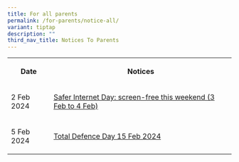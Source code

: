 ```yaml
---
title: For all parents
permalink: /for-parents/notice-all/
variant: tiptap
description: ""
third_nav_title: Notices To Parents
---
```

<table>
<tbody>
<tr>
<th rowspan="1" colspan="1">
<p>Date</p>
</th>
<th rowspan="1" colspan="1">
<p>Notices</p>
</th>
</tr>
<tr>
<td rowspan="1" colspan="1">
<p>2 Feb 2024</p>
</td>
<td rowspan="1" colspan="1">
<p><a href="/files/Letter to parents/Term 1/036_Letter_to_parents_screen_free.pdf" rel="noopener noreferrer nofollow" target="_blank">Safer Internet Day: screen-free this weekend (3 Feb to 4 Feb)</a>
</p>
</td>
</tr>
<tr>
<td rowspan="1" colspan="1">
<p>5 Feb 2024</p>
</td>
<td rowspan="1" colspan="1">
<p><a href="/files/Letter to parents/Term 1/037_Total_Defence_Day_15_Feb_2024.pdf" rel="noopener noreferrer nofollow" target="_blank">Total Defence Day 15 Feb 2024</a>
</p>
</td>
</tr>
</tbody>
</table>
<p></p>